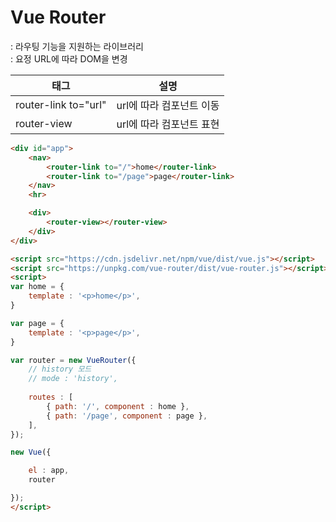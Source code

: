 # Vue Router
: 라우팅 기능을 지원하는 라이브러리    
: 요정 URL에 따라 DOM을 변경   


태그 | 설명
---|---
router-link to="url" | url에 따라 컴포넌트 이동
router-view          | url에 따라 컴포넌트 표현  


```html
<div id="app">
    <nav>
        <router-link to="/">home</router-link>
        <router-link to="/page">page</router-link>
    </nav>
    <hr>

    <div>
        <router-view></router-view>
    </div>
</div>

<script src="https://cdn.jsdelivr.net/npm/vue/dist/vue.js"></script>
<script src="https://unpkg.com/vue-router/dist/vue-router.js"></script>
<script>
var home = {
    template : '<p>home</p>',
}

var page = {
    template : '<p>page</p>',
}

var router = new VueRouter({
    // history 모드
    // mode : 'history',
    
    routes : [
        { path: '/', component : home },
        { path: '/page', component : page },
    ],
});

new Vue({

    el : app,
    router

});
</script>
```
